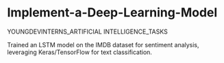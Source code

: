 # Implement-a-Deep-Learning-Model
YOUNGDEVINTERNS_ARTIFICIAL INTELLIGENCE_TASKS

Trained an LSTM model on the IMDB dataset for sentiment analysis, leveraging Keras/TensorFlow for text classification.
